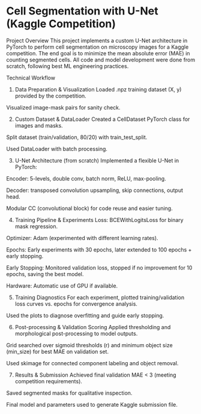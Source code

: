 # Cell Segmentation with U-Net (Kaggle Competition)
Project Overview
This project implements a custom U-Net architecture in PyTorch to perform cell segmentation on microscopy images for a Kaggle competition. The end goal is to minimize the mean absolute error (MAE) in counting segmented cells. All code and model development were done from scratch, following best ML engineering practices.

Technical Workflow
1. Data Preparation & Visualization
Loaded .npz training dataset (X, y) provided by the competition.

Visualized image-mask pairs for sanity check.

2. Custom Dataset & DataLoader
Created a CellDataset PyTorch class for images and masks.

Split dataset (train/validation, 80/20) with train_test_split.

Used DataLoader with batch processing.

3. U-Net Architecture (from scratch)
Implemented a flexible U-Net in PyTorch:

Encoder: 5-levels, double conv, batch norm, ReLU, max-pooling.

Decoder: transposed convolution upsampling, skip connections, output head.

Modular CC (convolutional block) for code reuse and easier tuning.

4. Training Pipeline & Experiments
Loss: BCEWithLogitsLoss for binary mask regression.

Optimizer: Adam (experimented with different learning rates).

Epochs: Early experiments with 30 epochs, later extended to 100 epochs + early stopping.

Early Stopping: Monitored validation loss, stopped if no improvement for 10 epochs, saving the best model.

Hardware: Automatic use of GPU if available.

5. Training Diagnostics
For each experiment, plotted training/validation loss curves vs. epochs for convergence analysis.

Used the plots to diagnose overfitting and guide early stopping.

6. Post-processing & Validation Scoring
Applied thresholding and morphological post-processing to model outputs.

Grid searched over sigmoid thresholds (r) and minimum object size (min_size) for best MAE on validation set.

Used skimage for connected component labeling and object removal.

7. Results & Submission
Achieved final validation MAE < 3 (meeting competition requirements).

Saved segmented masks for qualitative inspection.

Final model and parameters used to generate Kaggle submission file.
